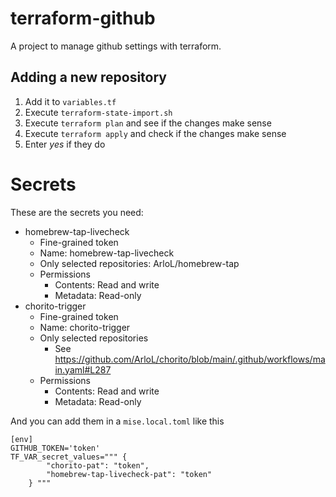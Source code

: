 # terraform-github

A project to manage github settings with terraform.

## Adding a new repository

1. Add it to `variables.tf`
2. Execute `terraform-state-import.sh`
3. Execute `terraform plan` and see if the changes make sense
4. Execute `terraform apply` and check if the changes make sense
5. Enter *yes* if they do

# Secrets

These are the secrets you need:

* homebrew-tap-livecheck
    * Fine-grained token
    * Name: homebrew-tap-livecheck
    * Only selected repositories: ArloL/homebrew-tap
    * Permissions
        * Contents: Read and write
        * Metadata: Read-only
* chorito-trigger
    * Fine-grained token
    * Name: chorito-trigger
    * Only selected repositories
        * See <https://github.com/ArloL/chorito/blob/main/.github/workflows/main.yaml#L287>
    * Permissions
        * Contents: Read and write
        * Metadata: Read-only

And you can add them in a `mise.local.toml` like this

```
[env]
GITHUB_TOKEN='token'
TF_VAR_secret_values=""" {
        "chorito-pat": "token",
        "homebrew-tap-livecheck-pat": "token"
    } """
```
